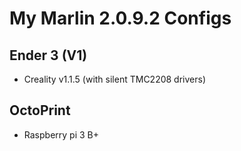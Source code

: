 # My Marlin 2.0.9.2 Configs

## Ender 3 (V1)
- Creality v1.1.5 (with silent TMC2208 drivers)

## OctoPrint
- Raspberry pi 3 B+
